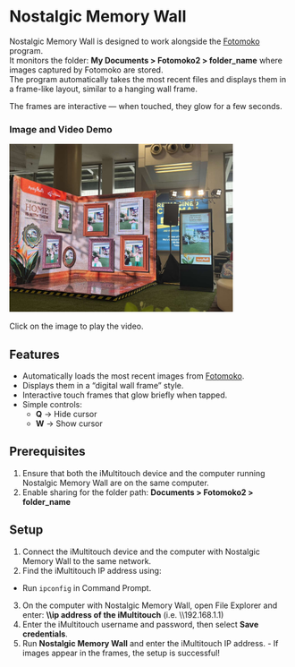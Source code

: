 # **Nostalgic Memory Wall**

Nostalgic Memory Wall is designed to work alongside the [Fotomoko](https://github.com/cmmalana/Fotomoko) program.  
It monitors the folder: **My Documents > Fotomoko2 > folder_name** where images captured by Fotomoko are stored.  
The program automatically takes the most recent files and displays them in a frame-like layout, similar to a hanging wall frame.

The frames are interactive — when touched, they glow for a few seconds.

### Image and Video Demo
<a href="https://www.facebook.com/share/v/1VFDZSQupz/" target="_blank">
  <img src="./actual%20usage.jpg" alt="Watch the demo" width="400">
</a>

Click on the image to play the video.

## Features
- Automatically loads the most recent images from [Fotomoko](https://github.com/cmmalana/Fotomoko).
- Displays them in a “digital wall frame” style.
- Interactive touch frames that glow briefly when tapped.
- Simple controls:
  - **Q** → Hide cursor  
  - **W** → Show cursor

## Prerequisites
1. Ensure that both the iMultitouch device and the computer running Nostalgic Memory Wall are on the same computer.
2. Enable sharing for the folder path: **Documents > Fotomoko2 > folder_name**

## Setup
1. Connect the iMultitouch device and the computer with Nostalgic Memory Wall to the same network.  
2. Find the iMultitouch IP address using:
- Run `ipconfig` in Command Prompt.  
3. On the computer with Nostalgic Memory Wall, open File Explorer and enter: **\\\\ip address of the iMultitouch** (i.e. \\\\192.168.1.1)
4. Enter the iMultitouch username and password, then select **Save credentials**.
5. Run **Nostalgic Memory Wall** and enter the iMultitouch IP address. - If images appear in the frames, the setup is successful!
